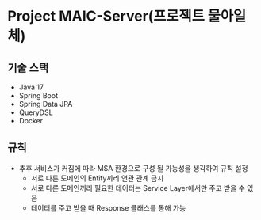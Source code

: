 # Project MAIC-Server(프로젝트 물아일체)

## 기술 스택
- Java 17
- Spring Boot
- Spring Data JPA
- QueryDSL
- Docker

## 규칙
- 추후 서비스가 커짐에 따라 MSA 환경으로 구성 될 가능성을 생각하여 규칙 설정
  - 서로 다른 도메인의 Entity끼리 연관 관계 금지
  - 서로 다른 도메인끼리 필요한 데이터는 Service Layer에서만 주고 받을 수 있음
  - 데이터를 주고 받을 때 Response 클래스를 통해 가능
